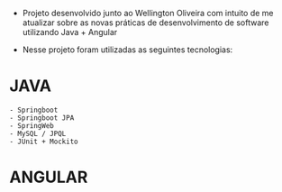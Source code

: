- Projeto desenvolvido junto ao Wellington Oliveira com intuito de me atualizar sobre as novas práticas de desenvolvimento de software utilizando Java + Angular

- Nesse projeto foram utilizadas as seguintes tecnologias:

# JAVA
    - Springboot
    - Springboot JPA
    - SpringWeb
    - MySQL / JPQL
    - JUnit + Mockito
 
# ANGULAR
 
